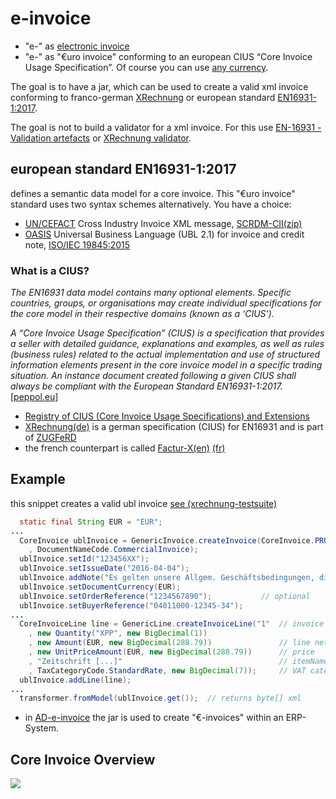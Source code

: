# e-invoice

- "e-" as [electronic invoice](https://en.wikipedia.org/wiki/Electronic_invoicing)
- "e-" as "€uro invoice" conforming to an european CIUS “Core Invoice Usage Specification”. Of course you can use [any currency](src/test/resources/ubl-tc434-example2.xml).

The goal is to have a jar, which can be used to create a valid xml invoice conforming to franco-german [XRechnung](https://de.wikipedia.org/wiki/XRechnung) or european standard [EN16931-1:2017](https://standards.cen.eu/dyn/www/f?p=204:110:0::::FSP_LANG_ID,FSP_PROJECT:25,60602&cs=17E89F8487E3C0558D35491BC876B7E8C).

The goal is not to build a validator for a xml invoice. For this use [EN-16931 - Validation artefacts](https://github.com/CenPC434/validation) or [XRechnung validator](https://github.com/itplr-kosit/validator).

## european standard EN16931-1:2017
defines a semantic data model for a core invoice. This "€uro invoice" standard uses two syntax schemes alternatively. You have a choice:

- [UN/CEFACT](https://www.unece.org/cefact.html) Cross Industry Invoice XML message, [SCRDM-CII(zip)](https://www.unece.org/fileadmin/DAM/cefact/xml_schemas/D16B_SCRDM__Subset__CII.zip)
- [OASIS](https://en.wikipedia.org/wiki/OASIS_(organization)) Universal Business Language (UBL 2.1) for invoice and credit note, [ISO/IEC 19845:2015](https://en.wikipedia.org/wiki/Universal_Business_Language#UBL_2.1_(ISO/IEC_19845:2015)_and_UBL_2.2)

### What is a CIUS?
_The EN16931 data model contains many optional elements. Specific countries, groups, or organisations may create individual specifications for the core model in their respective domains (known as a ‘CIUS’)._

_A “Core Invoice Usage Specification” (CIUS) is a specification that provides a seller with detailed guidance, explanations and examples, as well as rules (business rules) related to the actual implementation and use of structured information elements present in the core invoice model in a specific trading situation. An instance document created following a given CIUS shall always be compliant with the European Standard EN16931-1:2017._ [[peppol.eu]](https://peppol.eu/core-invoice-usage-specification-cius-use-peppol/)

- [Registry of CIUS (Core Invoice Usage Specifications) and Extensions](https://ec.europa.eu/cefdigital/wiki/display/EINVCOMMUNITY/Community-driven+Registry+of+CIUS+(Core+Invoice+Usage+Specifications)+and+Extensions)
- [XRechnung(de)](http://www.xoev.de/de/xrechnung) is a german specification (CIUS) for EN16931 and is part of [ZUGFeRD](https://de.wikipedia.org/wiki/ZUGFeRD)
- the french counterpart is called [Factur-X(en)](http://fnfe-mpe.org/factur-x/factur-x_en/) [(fr)](http://fnfe-mpe.org/factur-x/)

## Example 
this snippet creates a valid ubl invoice [see (xrechnung-testsuite)](https://github.com/itplr-kosit/xrechnung-testsuite/blob/master/src/test/business-cases/standard/01.01a-INVOICE_ubl.xml)

```java
  static final String EUR = "EUR"; 
...
  CoreInvoice ublInvoice = GenericInvoice.createInvoice(CoreInvoice.PROFILE_XRECHNUNG, null
    , DocumentNameCode.CommercialInvoice);
  ublInvoice.setId("123456XX");
  ublInvoice.setIssueDate("2016-04-04");
  ublInvoice.addNote("Es gelten unsere Allgem. Geschäftsbedingungen, die Sie unter […] finden."); // optional
  ublInvoice.setDocumentCurrency(EUR);
  ublInvoice.setOrderReference("1234567890");           // optional
  ublInvoice.setBuyerReference("04011000-12345-34");
...
  CoreInvoiceLine line = GenericLine.createInvoiceLine("1"  // invoice line number
    , new Quantity("XPP", new BigDecimal(1))
    , new Amount(EUR, new BigDecimal(288.79))               // line net amount
    , new UnitPriceAmount(EUR, new BigDecimal(288.79))      // price
    , "Zeitschrift [...]"                                   // itemName
    , TaxCategoryCode.StandardRate, new BigDecimal(7));     // VAT category code, rate 7%
  ublInvoice.addLine(line);
...
  transformer.fromModel(ublInvoice.get());  // returns byte[] xml
```
- in [AD-e-invoice](https://github.com/adempiere/adempiere/pull/3257) the jar is used to create "€-invoices" within an ERP-System.

## Core Invoice Overview

![](src/main/resources/image/CoreInvoice.PNG)

